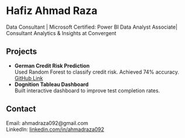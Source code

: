 <h1>Hafiz Ahmad Raza</h1>
<p>Data Consultant | Microsoft Certified: Power BI Data Analyst Associate| Consultant Analytics & Insights at Convergent </p>

<h2>Projects</h2>
<ul>
  <li>
    <strong>German Credit Risk Prediction</strong><br>
    Used Random Forest to classify credit risk. Achieved 74% accuracy.
    <a href="https://github.com/ahmadraza092/german-credit-risk">GitHub Link</a>
  </li>
  <li>
    <strong>Dognition Tableau Dashboard</strong><br>
    Built interactive dashboard to improve test completion rates.
  </li>
</ul>

<h2>Contact</h2>
<p>Email: ahmadraza092@gmail.com<br>
LinkedIn: <a href="https://www.linkedin.com/in/ahmadraza092/">linkedin.com/in/ahmadraza092</a></p>

